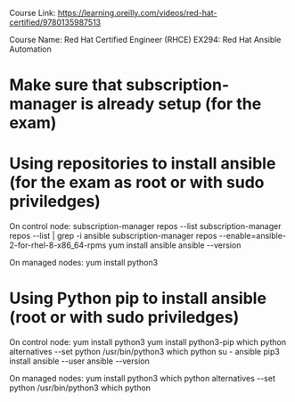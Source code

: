 
Course Link: https://learning.oreilly.com/videos/red-hat-certified/9780135987513

Course Name: Red Hat Certified Engineer (RHCE) EX294: Red Hat Ansible Automation

# Make sure that subscription-manager is already setup (for the exam)

# Using repositories to install ansible (for the exam as root or with sudo priviledges)
On control node: 
subscription-manager repos --list
subscription-manager repos --list | grep -i ansible
subscription-manager repos --enable=ansible-2-for-rhel-8-x86_64-rpms
yum install ansible
ansible --version

On managed nodes:
yum install python3


# Using Python pip to install ansible (root or with sudo priviledges)
On control node: 
yum install python3
yum install python3-pip
which python
alternatives --set python /usr/bin/python3
which python
su - ansible
pip3 install ansible --user
ansible --version

On managed nodes:
yum install python3
which python
alternatives --set python /usr/bin/python3
which python
